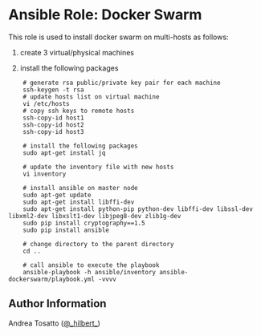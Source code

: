 Ansible Role: Docker Swarm
==========================

This role is used to install docker swarm on multi-hosts as follows:

1. create 3 virtual/physical machines

2. install the following packages

```
	# generate rsa public/private key pair for each machine
	ssh-keygen -t rsa	
	# update hosts list on virtual machine
	vi /etc/hosts
	# copy ssh keys to remote hosts
	ssh-copy-id host1
	ssh-copy-id host2
	ssh-copy-id host3
	
	# install the following packages
	sudo apt-get install jq

	# update the inventory file with new hosts
	vi inventory
	
	# install ansible on master node
	sudo apt-get update
	sudo apt-get install libffi-dev
	sudo apt-get install python-pip python-dev libffi-dev libssl-dev libxml2-dev libxslt1-dev libjpeg8-dev zlib1g-dev
	sudo pip install cryptography==1.5
	sudo pip install ansible
	
	# change directory to the parent directory
	cd ..

	# call ansible to execute the playbook	
	ansible-playbook -h ansible/inventory ansible-dockerswarm/playbook.yml -vvvv
``` 
Author Information
------------------

Andrea Tosatto ([@\_hilbert\_](https://twitter.com/_hilbert_))
